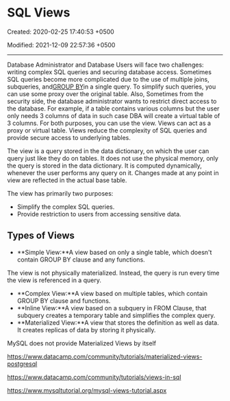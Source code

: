 # SQL Views

Created: 2020-02-25 17:40:53 +0500

Modified: 2021-12-09 22:57:36 +0500

---

Database Administrator and Database Users will face two challenges: writing complex SQL queries and securing database access. Sometimes SQL queries become more complicated due to the use of multiple joins, subqueries, and[GROUP BY](https://www.datacamp.com/community/tutorials/group-by-having-clause-sql)in a single query. To simplify such queries, you can use some proxy over the original table. Also, Sometimes from the security side, the database administrator wants to restrict direct access to the database. For example, if a table contains various columns but the user only needs 3 columns of data in such case DBA will create a virtual table of 3 columns. For both purposes, you can use the view. Views can act as a proxy or virtual table. Views reduce the complexity of SQL queries and provide secure access to underlying tables.

The view is a query stored in the data dictionary, on which the user can query just like they do on tables. It does not use the physical memory, only the query is stored in the data dictionary. It is computed dynamically, whenever the user performs any query on it. Changes made at any point in view are reflected in the actual base table.

The view has primarily two purposes:
-   Simplify the complex SQL queries.
-   Provide restriction to users from accessing sensitive data.

## Types of Views
-   **Simple View:**A view based on only a single table, which doesn't contain GROUP BY clause and any functions.

The view is not physically materialized. Instead, the query is run every time the view is referenced in a query.
-   **Complex View:**A view based on multiple tables, which contain GROUP BY clause and functions.
-   **Inline View:**A view based on a subquery in FROM Clause, that subquery creates a temporary table and simplifies the complex query.
-   **Materialized View:**A view that stores the definition as well as data. It creates replicas of data by storing it physically.

MySQL does not provide Materialized Views by itself

<https://www.datacamp.com/community/tutorials/materialized-views-postgresql>

<https://www.datacamp.com/community/tutorials/views-in-sql>

<https://www.mysqltutorial.org/mysql-views-tutorial.aspx>
